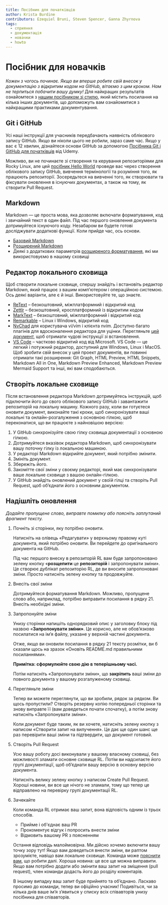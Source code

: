 ```yaml
---
title: Посібник для початківців
author: Krista Burdine
contributors: Ezequiel Bruni, Steven Spencer, Ganna Zhyrnova
tags:
  - сприяння
  - документація
  - новачки
  - howto
---
```


# Посібник для новачків

*Кожен з чогось починає. Якщо ви вперше робите свій внесок у документацію з відкритим кодом на GitHub, вітаємо з цим кроком. Нам не терпиться побачити вашу думку!* Для найкращих результатів ознайомтеся з [нашим посібником зі стилю](style_guide.md), який містить посилання на кілька інших документів, що допоможуть вам ознайомитися з найкращими практиками документування.

## Git і GitHub

Усі наші інструкції для учасників передбачають наявність облікового запису GitHub. Якщо ви ніколи цього не робили, зараз саме час. Якщо у вас є 12 хвилин, дізнайтеся основи GitHub за допомогою [Посібника Git і GitHub для початківців](https://www.udacity.com/blog/2015/06/a-beginners-git-github-tutorial.html) від Udemy.

Можливо, ви не починаєте зі створення та керування репозиторіями для Rocky Linux, але цей [посібник Hello World](https://docs.github.com/en/get-started/quickstart/hello-world) проведе вас через створення облікового запису GitHub, вивчення термінології та розуміння того, як працюють репозиторії. Зосередьтеся на вивченні того, як створювати та фіксувати оновлення в існуючих документах, а також на тому, як створити Pull Request.

## Markdown

Markdown — це проста мова, яка дозволяє включати форматування, код і звичайний текст в один файл. Під час першого оновлення документа дотримуйтеся існуючого коду. Незабаром ви будете готові досліджувати додаткові функції. Коли прийде час, ось основи.

- [Базовий Markdown](https://www.markdownguide.org/basic-syntax#code)
- [Розширений Markdown](https://www.markdownguide.org/extended-syntax/#fenced-code-blocks)
- Деякі з додаткових параметрів [розширеного форматування](https://docs.rockylinux.org/guides/contribute/rockydocs_formatting/), які ми використовуємо в нашому сховищі

## Редактор локального сховища

Щоб створити локальне сховище, спершу знайдіть і встановіть редактор Markdown, який працює з вашим комп’ютером і операційною системою. Ось деякі варіанти, але є й інші. Використовуйте те, що знаєте.

- [ReText](https://github.com/retext-project/retext) – безкоштовний, міжплатформний і відкритий код
- [Zettlr](https://www.zettlr.com/) – безкоштовний, кросплатформний із відкритим кодом
- [MarkText](https://github.com/marktext/marktext) – безкоштовний, міжплатформний і відкритий код
- [Remarkable](https://remarkableapp.github.io/) – Linux і Windows, відкритий код
- [NvChad](https://nvchad.com/) для користувача vi/vim і клієнта nvim. Доступно багато плагінів для вдосконалення редактора для уцінки. Перегляньте [цей документ](https://docs.rockylinux.org/books/nvchad/), щоб отримати чудові інструкції зі встановлення.
- [VS Code](https://code.visualstudio.com/) – частково відкритий код від Microsoft. VS Code — це легкий і потужний редактор, доступний для Windows, Linux і MacOS. Щоб зробити свій внесок у цей проект документів, ви повинні отримати такі розширення: Git Graph, HTML Preview, HTML Snippets, Markdown All in One, Markdown Preview Enhanced, Markdown Preview Mermaid Support та інші, які вам сподобаються.

## Створіть локальне сховище

Після встановлення редактора Markdown дотримуйтесь інструкцій, щоб підключити його до свого облікового запису GitHub і завантажити репозиторій на локальну машину. Кожного разу, коли ви готуєтеся оновити документ, виконайте такі кроки, щоб синхронізувати ваші локальні та онлайн-розгалуження з основною гілкою, щоб переконатися, що ви працюєте з найновішою версією:

1. У GitHub синхронізуйте свою гілку сховища документації з основною гілкою.
2. Дотримуйтеся вказівок редактора Markdown, щоб синхронізувати вашу поточну гілку із локальною машиною.
3. У редакторі Markdown відкрийте документ, який потрібно змінити.
4. Змініть документ.
5. Збережіть його.
6. Закомітте свої зміни у своєму редакторі, який має синхронізувати ваше локальне сховище з вашою онлайн-гілкою.
7. У GitHub знайдіть оновлений документ у своїй гілці та створіть Pull Request, щоб об’єднати його з основним документом.

## Надішліть оновлення

*Додайте пропущене слово, виправте помилку або поясніть заплутаний фрагмент тексту.*

1. Почніть зі сторінки, яку потрібно оновити.

    Натисніть на олівець «Редагувати» у верхньому правому куті документа, який потрібно оновити. Ви перейдете до оригінального документа на GitHub.

    Під час першого внеску в репозиторій RL вам буде запропоновано зелену кнопку «**розщепити** це **репозиторій** і запропонувати зміни». Це створює дублікат репозиторію RL, де ви вносите запропоновані зміни. Просто натисніть зелену кнопку та продовжуйте.

2. Внесіть свої зміни

    Дотримуйтеся форматування Markdown. Можливо, пропущене слово або, наприклад, потрібно виправити посилання в рядку 21. Внесіть необхідні зміни.

3. Запропонуйте зміни

    Унизу сторінки напишіть однорядковий опис у заголовку блоку під назвою «**Запропонувати зміни»**. Це корисно, але не обов’язково посилатися на ім’я файлу, указане у верхній частині документа.

    Отже, якщо ви оновили посилання в рядку 21 тексту розмітки, ви б сказали щось на зразок «Оновіть README.md правильними посиланнями».

    **Примітка: сформулюйте свою дію в теперішньому часі.**

    Потім натисніть «Запропонувати зміни», що **закріпить** ваші зміни до повного документа у вашому розгалуженому сховищі.

4. Перегляньте зміни

    Тепер ви можете переглянути, що ви зробили, рядок за рядком. Ви щось пропустили? Створіть резервну копію попередньої сторінки та знову виправте її (вам доведеться почати спочатку), а потім знову натисніть «Запропонувати зміни».

    Коли документ буде таким, як ви хочете, натисніть зелену кнопку з написом «Створити запит на вилучення». Це дає ще один шанс ще раз перевірити ваші зміни та підтвердити, що документ готовий.

5. Створіть Pull Request

    Усю вашу роботу досі виконували у вашому власному сховищі, без можливості зламати основне сховище RL. Потім ви надсилаєте його групі документації, щоб об’єднати вашу версію в основну версію документа.

    Натисніть велику зелену кнопку з написом Create Pull Request. Хороші новини, ви все ще нічого не зламали, тому що тепер це відправлено на перевірку групі документації RL.

6. Зачекайте

    Коли команда RL отримає ваш запит, вона відповість одним із трьох способів.

    - Прийме і об'єднає ваш PR
    - Прокоментує відгук і попросить внести зміни
    - Відмовить вашому PR з поясненням

    Остання відповідь малоймовірна. Ми дійсно хочемо включити вашу точку зору тут! Якщо вам доведеться внести зміни, ви раптом зрозумієте, навіщо вам локальне сховище. Команда може [пояснити вам](https://chat.rockylinux.org/rocky-linux/channels/documentation), що робити далі. Хороша новина: це все ще можна виправити. Якщо вам потрібно додати або змінити ваш запит на зміщення (pull request), член команди додасть його до розділу коментарів.

    В іншому випадку ваш запит буде прийнято та об’єднано. Ласкаво просимо до команди, тепер ви офіційно учасник! Подивіться, чи за кілька днів ваше ім’я з’явиться у списку всіх співавторів унизу посібника для співавторів.
